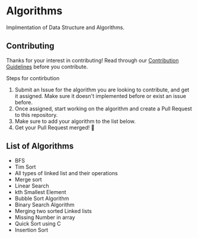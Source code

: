 # Algorithms

Implmentation of Data Structure and Algorithms.

## Contributing

Thanks for your interest in contributing! Read through our [Contribution Guidelines](CONTRIBUTING.md) before you contribute.

Steps for contirbution
1. Submit an Issue for the algorithm you are looking to contribute, and get it assigned. Make sure it doesn't implemented before or exist an issue before.
2. Once assigned, start working on the algorithm and create a Pull Request to this repository.
3. Make sure to add your algorithm to the list below.
4. Get your Pull Request merged! 🎉

## List of Algorithms

- BFS
- Tim Sort
- All types of linked list and their operations
- Merge sort
- Linear Search
- kth Smallest Element
- Bubble Sort Algorithm
- Binary Search Algorithm
- Merging two sorted Linked lists
- Missing Number in array
- Quick Sort using C
- Insertion Sort

